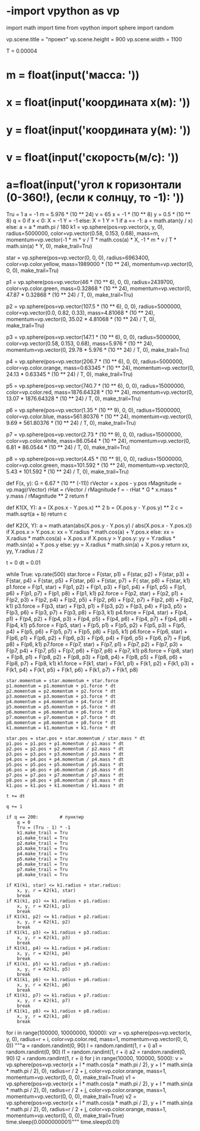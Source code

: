 # -import vpython as vp
import math
import time
from vpython import sphere
import random

vp.scene.title = "проект"
vp.scene.height = 900
vp.scene.width = 1100

T = 0.00004
# m = float(input('масса: '))
# x = float(input('координата x(м): '))
# y = float(input('координата y(м): '))
# v = float(input('скорость(м/с): '))
# a=float(input('угол к горизонтали (0-360!), (если к солнцу, то -1): '))
Tru = 1
a = -1
m = 5.976 * (10 ** 24)
v = 65
x = -1 * (10 ** 8)
y = 0.5 * (10 ** 8)
q = 0
if x < 0:
    X = -1
    Y = -1
else:
    X = 1
    Y = 1
if a == -1:
    a = math.atan(y / x)
else:
    a = a * math.pi / 180
k1 = vp.sphere(pos=vp.vector(x, y, 0), radius=5000000, color=vp.vector(0.58, 0.153, 0.68),
               mass=m, momentum=vp.vector(-1 * m * v / T * math.cos(a) * X, -1 * m * v / T * math.sin(a) * Y, 0),
               make_trail=Tru)

star = vp.sphere(pos=vp.vector(0, 0, 0), radius=6963400, color=vp.color.yellow,
                 mass=1989000 * (10 ** 24), momentum=vp.vector(0, 0, 0), make_trail=Tru)

p1 = vp.sphere(pos=vp.vector(46 * (10 ** 6), 0, 0), radius=2439700, color=vp.color.green,
               mass=0.32868 * (10 ** 24), momentum=vp.vector(0, 47.87 * 0.32868 * (10 ** 24) / T, 0),
               make_trail=Tru)

p2 = vp.sphere(pos=vp.vector(107.5 * (10 ** 6), 0, 0), radius=5000000, color=vp.vector(0.0, 0.82, 0.33),
               mass=4.81068 * (10 ** 24), momentum=vp.vector(0, 35.02 * 4.81068 * (10 ** 24) / T, 0),
               make_trail=Tru)

p3 = vp.sphere(pos=vp.vector(147.1 * (10 ** 6), 0, 0), radius=5000000, color=vp.vector(0.58, 0.153, 0.68),
               mass=5.976 * (10 ** 24), momentum=vp.vector(0, 29.78 * 5.976 * (10 ** 24) / T, 0),
               make_trail=Tru)

p4 = vp.sphere(pos=vp.vector(206.7 * (10 ** 6), 0, 0), radius=5000000, color=vp.color.orange,
               mass=0.63345 * (10 ** 24), momentum=vp.vector(0, 24.13 * 0.63345 * (10 ** 24) / T, 0),
               make_trail=Tru)

p5 = vp.sphere(pos=vp.vector(740.7 * (10 ** 6), 0, 0), radius=15000000, color=vp.color.red,
               mass=1876.64328 * (10 ** 24), momentum=vp.vector(0, 13.07 * 1876.64328 * (10 ** 24) / T, 0),
               make_trail=Tru)

p6 = vp.sphere(pos=vp.vector(1.35 * (10 ** 9), 0, 0), radius=15000000, color=vp.color.blue,
               mass=561.80376 * (10 ** 24), momentum=vp.vector(0, 9.69 * 561.80376 * (10 ** 24) / T, 0),
               make_trail=Tru)

p7 = vp.sphere(pos=vp.vector(2.73 * (10 ** 9), 0, 0), radius=15000000, color=vp.color.white,
               mass=86.0544 * (10 ** 24), momentum=vp.vector(0, 6.81 * 86.0544 * (10 ** 24) / T, 0),
               make_trail=Tru)

p8 = vp.sphere(pos=vp.vector(4.45 * (10 ** 9), 0, 0), radius=15000000, color=vp.color.green,
               mass=101.592 * (10 ** 24), momentum=vp.vector(0, 5.43 * 101.592 * (10 ** 24) / T, 0),
               make_trail=Tru)


def F(x, y):
    G = 6.67 * (10 ** (-11))
    rVector = x.pos - y.pos
    rMagnitude = vp.mag(rVector)
    rHat = rVector / rMagnitude
    f = - rHat * G * x.mass * y.mass / rMagnitude ** 2
    return f


def K1(X, Y):
    a = (X.pos.x - Y.pos.x) ** 2
    b = (X.pos.y - Y.pos.y) ** 2
    c = math.sqrt(a + b)
    return c


def K2(X, Y):
    a = math.atan(abs(X.pos.y - Y.pos.y) / abs(X.pos.x - Y.pos.x))
    if X.pos.x > Y.pos.x:
        xx = Y.radius * math.cos(a) + Y.pos.x
    else:
        xx = X.radius * math.cos(a) + X.pos.x
    if X.pos.y > Y.pos.y:
        yy = Y.radius * math.sin(a) + Y.pos.y
    else:
        yy = X.radius * math.sin(a) + X.pos.y
    return xx, yy, Y.radius / 2


t = 0
dt = 0.01

while True:
    vp.rate(500)
    star.force = F(star, p1) + F(star, p2) + F(star, p3) + F(star, p4) + F(star, p5) + F(star, p6) + F(star, p7) + F(
        star, p8) + F(star, k1)
    p1.force = F(p1, star) + F(p1, p2) + F(p1, p3) + F(p1, p4) + F(p1, p5) + F(p1, p6) + F(p1, p7) + F(p1, p8) + F(p1,
                                                                                                                   k1)
    p2.force = F(p2, star) + F(p2, p1) + F(p2, p3) + F(p2, p4) + F(p2, p5) + F(p2, p6) + F(p2, p7) + F(p2, p8) + F(p2,
                                                                                                                   k1)
    p3.force = F(p3, star) + F(p3, p1) + F(p3, p2) + F(p3, p4) + F(p3, p5) + F(p3, p6) + F(p3, p7) + F(p3, p8) + F(p3,
                                                                                                                   k1)
    p4.force = F(p4, star) + F(p4, p1) + F(p4, p2) + F(p4, p3) + F(p4, p5) + F(p4, p6) + F(p4, p7) + F(p4, p8) + F(p4,
                                                                                                                   k1)
    p5.force = F(p5, star) + F(p5, p1) + F(p5, p2) + F(p5, p3) + F(p5, p4) + F(p5, p6) + F(p5, p7) + F(p5, p8) + F(p5,
                                                                                                                   k1)
    p6.force = F(p6, star) + F(p6, p1) + F(p6, p2) + F(p6, p3) + F(p6, p4) + F(p6, p5) + F(p6, p7) + F(p6, p8) + F(p6,
                                                                                                                   k1)
    p7.force = F(p7, star) + F(p7, p1) + F(p7, p2) + F(p7, p3) + F(p7, p4) + F(p7, p5) + F(p7, p6) + F(p7, p8) + F(p7,
                                                                                                                   k1)
    p8.force = F(p8, star) + F(p8, p1) + F(p8, p2) + F(p8, p3) + F(p8, p4) + F(p8, p5) + F(p8, p6) + F(p8, p7) + F(p8,
                                                                                                                   k1)
    k1.force = F(k1, star) + F(k1, p1) + F(k1, p2) + F(k1, p3) + F(k1, p4) + F(k1, p5) + F(k1, p6) + F(k1, p7) + F(k1,
                                                                                                                   p8)

    star.momentum = star.momentum + star.force
    p1.momentum = p1.momentum + p1.force * dt
    p2.momentum = p2.momentum + p2.force * dt
    p3.momentum = p3.momentum + p3.force * dt
    p4.momentum = p4.momentum + p4.force * dt
    p5.momentum = p5.momentum + p5.force * dt
    p6.momentum = p6.momentum + p6.force * dt
    p7.momentum = p7.momentum + p7.force * dt
    p8.momentum = p8.momentum + p8.force * dt
    k1.momentum = k1.momentum + k1.force * dt

    star.pos = star.pos + star.momentum / star.mass * dt
    p1.pos = p1.pos + p1.momentum / p1.mass * dt
    p2.pos = p2.pos + p2.momentum / p2.mass * dt
    p3.pos = p3.pos + p3.momentum / p3.mass * dt
    p4.pos = p4.pos + p4.momentum / p4.mass * dt
    p5.pos = p5.pos + p5.momentum / p5.mass * dt
    p6.pos = p6.pos + p6.momentum / p6.mass * dt
    p7.pos = p7.pos + p7.momentum / p7.mass * dt
    p8.pos = p8.pos + p8.momentum / p8.mass * dt
    k1.pos = k1.pos + k1.momentum / k1.mass * dt

    t += dt

    q += 1

    if q == 200:        # пунктир
        q = 0
        Tru = (Tru - 1) * -1
        k1.make_trail = Tru
        p1.make_trail = Tru
        p2.make_trail = Tru
        p3.make_trail = Tru
        p4.make_trail = Tru
        p5.make_trail = Tru
        p6.make_trail = Tru
        p7.make_trail = Tru
        p8.make_trail = Tru

    if K1(k1, star) <= k1.radius + star.radius:
        x, y, r = K2(k1, star)
        break
    if K1(k1, p1) <= k1.radius + p1.radius:
        x, y, r = K2(k1, p1)
        break
    if K1(k1, p2) <= k1.radius + p2.radius:
        x, y, r = K2(k1, p2)
        break
    if K1(k1, p3) <= k1.radius + p3.radius:
        x, y, r = K2(k1, p3)
        break
    if K1(k1, p4) <= k1.radius + p4.radius:
        x, y, r = K2(k1, p4)
        break
    if K1(k1, p5) <= k1.radius + p5.radius:
        x, y, r = K2(k1, p5)
        break
    if K1(k1, p6) <= k1.radius + p6.radius:
        x, y, r = K2(k1, p6)
        break
    if K1(k1, p7) <= k1.radius + p7.radius:
        x, y, r = K2(k1, p7)
        break
    if K1(k1, p8) <= k1.radius + p8.radius:
        x, y, r = K2(k1, p8)
        break

for i in range(100000, 10000000, 10000):
    vzr = vp.sphere(pos=vp.vector(x, y, 0), radius=r + i, color=vp.color.red,
                    mass=1, momentum=vp.vector(0, 0, 0))
    """a = random.randint(0, 90)
    l = random.randint(1, r + i)
    a1 = random.randint(0, 90)
    l1 = random.randint(1, r + i)
    a2 = random.randint(0, 90)
    l2 = random.randint(1, r + i)
    for j in range(10000, 100000, 5000):
        v = vp.sphere(pos=vp.vector(x + l * math.cos(a * math.pi / 2), y + l * math.sin(a * math.pi / 2), 0),
                      radius=r / 2 + j, color=vp.color.orange,
                      mass=1, momentum=vp.vector(0, 0, 0), make_trail=True)
        v1 = vp.sphere(pos=vp.vector(x + l * math.cos(a * math.pi / 2), y + l * math.sin(a * math.pi / 2), 0),
                       radius=r / 2 + j, color=vp.color.orange,
                       mass=1, momentum=vp.vector(0, 0, 0), make_trail=True)
        v2 = vp.sphere(pos=vp.vector(x + l * math.cos(a * math.pi / 2), y + l * math.sin(a * math.pi / 2), 0),
                       radius=r / 2 + j, color=vp.color.orange,
                       mass=1, momentum=vp.vector(0, 0, 0), make_trail=True)
        time.sleep(0.0000000001)"""
    time.sleep(0.01)

